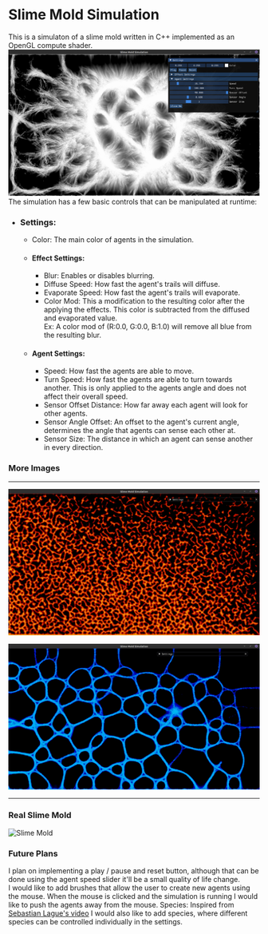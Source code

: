 # Slime Mold Simulation

This is a simulaton of a slime mold written in C++ implemented as an OpenGL compute shader.  
![img.png](images/img.png)
The simulation has a few basic controls that can be manipulated at runtime:

- ### Settings:
    - Color: The main color of agents in the simulation.
    - #### Effect Settings:
        - Blur: Enables or disables blurring.
        - Diffuse Speed: How fast the agent's trails will diffuse.
        - Evaporate Speed: How fast the agent's trails will evaporate.
        - Color Mod: This a modification to the resulting color after the applying the effects. This color is subtracted
          from the diffused and evaporated value.  
          Ex: A color mod of (R:0.0, G:0.0, B:1.0) will remove all blue from the resulting blur.
    - #### Agent Settings:
        - Speed: How fast the agents are able to move.
        - Turn Speed: How fast the agents are able to turn towards another. This is only applied to the agents angle and
          does not affect their overall speed.
        - Sensor Offset Distance: How far away each agent will look for other agents.
        - Sensor Angle Offset: An offset to the agent's current angle, determines the angle that agents can sense each
          other at.
        - Sensor Size: The distance in which an agent can sense another in every direction.

### More Images

---

![img_1.png](images/img_1.png)

![img_2.png](images/img_2.png)

---

### Real Slime Mold

![Slime Mold](https://dwgyu36up6iuz.cloudfront.net/heru80fdn/image/upload/c_fill,d_placeholder_wired.png,fl_progressive,g_face,h_450,q_80,w_800/v1572020742/wired_mycologist-explains-how-a-slime-mold-can-solve-mazes.jpg)

### Future Plans

I plan on implementing a play / pause and reset button, although that can be done using the agent speed slider it'll be
a small quality of life change.  
I would like to add brushes that allow the user to create new agents using the mouse. When the mouse is clicked and the
simulation is running I would like to push the agents away from the mouse. Species: Inspired
from [Sebastian Lague's video](https://www.youtube.com/watch?v=X-iSQQgOd1A) I would also like to add species, where
different species can be controlled individually in the settings.